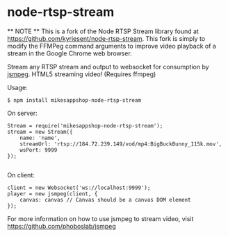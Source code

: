 node-rtsp-stream
================

** NOTE **
This is a fork of the Node RTSP Stream library found at https://github.com/kyriesent/node-rtsp-stream. This fork is simply to modify the FFMPeg command arguments to improve video playback of a stream in the Google Chrome web browser.

Stream any RTSP stream and output to websocket for consumption by [jsmpeg](https://github.com/phoboslab/jsmpeg). HTML5 streaming video! (Requires ffmpeg)

Usage:

```
$ npm install mikesappshop-node-rtsp-stream
```

On server:
```
Stream = require('mikesappshop-node-rtsp-stream');
stream = new Stream({
    name: 'name',
    streamUrl: 'rtsp://184.72.239.149/vod/mp4:BigBuckBunny_115k.mov',
    wsPort: 9999
});
    
```

On client:
```
client = new Websocket('ws://localhost:9999');
player = new jsmpeg(client, {
    canvas: canvas // Canvas should be a canvas DOM element
});

```

For more information on how to use jsmpeg to stream video, visit https://github.com/phoboslab/jsmpeg
